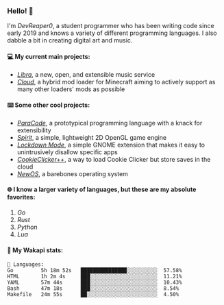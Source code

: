 ### Hello! 👋

I'm _DevReaper0_, a student programmer who has been writing code since early 2019 and knows a variety of different programming languages. I also dabble a bit in creating digital art and music.

#### 💻 My current main projects:

-   _[Libra](https://github.com/LibraMusic)_, a new, open, and extensible music service
-   _[Cloud](https://github.com/CloudLoaderMC/CloudLoader)_, a hybrid mod loader for Minecraft aiming to actively support as many other loaders' mods as possible

#### ⌨️ Some other cool projects:

-   _[ParaCode](https://github.com/ParaCodeLang/ParaCode)_, a prototypical programming language with a knack for extensibility
-   _[Spirit](https://gitlab.com/DevReaper0/SpiritEngine)_, a simple, lightweight 2D OpenGL game engine
-   _[Lockdown Mode](https://github.com/DevReaper0/GNOME-LockdownMode)_, a simple GNOME extension that makes it easy to unintrusively disallow specific apps
-   _[CookieClicker++](https://github.com/DevReaper0/CookieClickerPlusPlus)_, a way to load Cookie Clicker but store saves in the cloud
-   _[NewOS](https://github.com/DevReaper0/NewOS)_, a barebones operating system

#### 🌐 I know a larger variety of languages, but these are my absolute favorites:

1. _Go_
2. _Rust_
3. _Python_
4. _Lua_

#### 📡 My Wakapi stats:

```text
💾 Languages:
Go         5h 18m 52s   ███████████████░░░░░░░░░░  57.58%
HTML       1h 2m 4s     ███░░░░░░░░░░░░░░░░░░░░░░  11.21%
YAML       57m 44s      ███░░░░░░░░░░░░░░░░░░░░░░  10.43%
Bash       47m 18s      ███░░░░░░░░░░░░░░░░░░░░░░  8.54%
Makefile   24m 55s      ██░░░░░░░░░░░░░░░░░░░░░░░  4.50%
```
